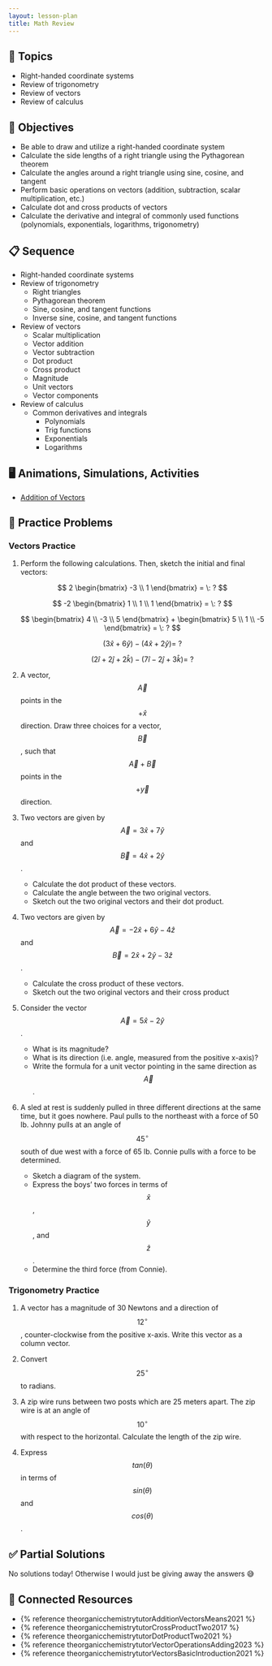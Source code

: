 ```yaml
---
layout: lesson-plan
title: Math Review
---
```


## 🔖 Topics

* Right-handed coordinate systems
* Review of trigonometry
* Review of vectors
* Review of calculus

## 🎯 Objectives

* Be able to draw and utilize a right-handed coordinate system
* Calculate the side lengths of a right triangle using the Pythagorean theorem
* Calculate the angles around a right triangle using sine, cosine, and tangent
* Perform basic operations on vectors (addition, subtraction, scalar multiplication, etc.)
* Calculate dot and cross products of vectors
* Calculate the derivative and integral of commonly used functions (polynomials, exponentials, logarithms, trigonometry)

## 📋 Sequence

* Right-handed coordinate systems
* Review of trigonometry
  * Right triangles
  * Pythagorean theorem
  * Sine, cosine, and tangent functions
  * Inverse sine, cosine, and tangent functions
* Review of vectors
  * Scalar multiplication
  * Vector addition
  * Vector subtraction
  * Dot product
  * Cross product
  * Magnitude
  * Unit vectors
  * Vector components
* Review of calculus
  * Common derivatives and integrals
    * Polynomials
    * Trig functions
    * Exponentials
    * Logarithms

## 🖥️ Animations, Simulations, Activities

* [Addition of Vectors](https://www.tychos.org/en/scenarios/uFt2zL)

## 📝 Practice Problems

### Vectors Practice

1. Perform the following calculations. Then, sketch the initial and final vectors:

    $$
    2 \begin{bmatrix} -3 \\ 1 \end{bmatrix} = \: ?
    $$

    $$
    -2 \begin{bmatrix} 1 \\ 1 \\ 1 \end{bmatrix} = \: ?
    $$

    $$
    \begin{bmatrix} 4 \\ -3 \\ 5 \end{bmatrix} + \begin{bmatrix} 5 \\ 1 \\ -5 \end{bmatrix} = \: ?
    $$

    $$
    (3\hat{x} + 6\hat{y}) - (4\hat{x} + 2\hat{y}) = \: ?
    $$

    $$
    (2\hat{i} + 2\hat{j} + 2\hat{k}) - (7\hat{i} - 2\hat{j} + 3\hat{k}) = \: ?
    $$

1. A vector, $$\vec{A}$$ points in the $$+\hat{x}$$ direction. Draw three choices for a vector, $$\vec{B}$$, such that $$\vec{A} + \vec{B}$$ points in the $$+\vec{y}$$ direction.

1. Two vectors are given by $$\vec{A} = 3\hat{x} + 7\hat{y}$$ and $$\vec{B} = 4\hat{x} + 2\hat{y}$$.

    * Calculate the dot product of these vectors.
    * Calculate the angle between the two original vectors.
    * Sketch out the two original vectors and their dot product.

1. Two vectors are given by $$\vec{A} = -2\hat{x} + 6\hat{y} - 4\hat{z}$$ and $$\vec{B} = 2\hat{x} + 2\hat{y} - 3\hat{z}$$.

    * Calculate the cross product of these vectors.
    * Sketch out the two original vectors and their cross product

1. Consider the vector $$\vec{A} = 5 \hat{x} - 2\hat{y}$$.

    * What is its magnitude?
    * What is its direction (i.e. angle, measured from the positive x-axis)?
    * Write the formula for a unit vector pointing in the same direction as $$\vec{A}$$.

1. A sled at rest is suddenly pulled in three different directions at the same time, but it goes nowhere. Paul pulls to the northeast with a force of 50 lb. Johnny pulls at an angle of $$45^\circ$$ south of due west with a force of 65 lb. Connie pulls with a force to be determined.

    * Sketch a diagram of the system.
    * Express the boys’ two forces in terms of $$\hat{x}$$, $$\hat{y}$$, and $$\hat{z}$$.
    * Determine the third force (from Connie).

### Trigonometry Practice

1. A vector has a magnitude of 30 Newtons and a direction of $$12^\circ$$, counter-clockwise from the positive x-axis. Write this vector as a column vector.

2. Convert $$25^\circ$$ to radians.

3. A zip wire runs between two posts which are 25 meters apart. The zip wire is at an angle of $$10^\circ$$ with respect to the horizontal. Calculate the length of the zip wire.

4. Express $$tan(\theta)$$ in terms of $$sin(\theta)$$ and $$cos(\theta)$$.

## ✅ Partial Solutions

No solutions today! Otherwise I would just be giving away the answers 😅

## 📘 Connected Resources

* {% reference theorganicchemistrytutorAdditionVectorsMeans2021 %}
* {% reference theorganicchemistrytutorCrossProductTwo2017 %}
* {% reference theorganicchemistrytutorDotProductTwo2021 %}
* {% reference theorganicchemistrytutorVectorOperationsAdding2023 %}
* {% reference theorganicchemistrytutorVectorsBasicIntroduction2021 %}
